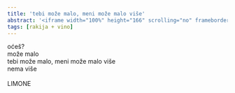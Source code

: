 ```yaml
---
title: 'tebi može malo, meni može malo više'
abstract: '<iframe width="100%" height="166" scrolling="no" frameborder="no" allow="autoplay" src="https://w.soundcloud.com/player/?url=https%3A//api.soundcloud.com/tracks/525038631&color=%23ff5500&auto_play=false&hide_related=false&show_comments=true&show_user=true&show_reposts=false&show_teaser=true"></iframe>'
tags: [rakija + vino]
---
```

oćeš?\
može malo\
tebi može malo, meni može malo više\
nema više\
\
LIMONE

